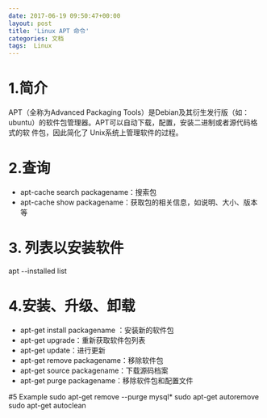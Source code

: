 ```yaml
---
date: 2017-06-19 09:50:47+00:00
layout: post
title: 'Linux APT 命令'
categories: 文档
tags:  Linux
---
```


# 1.简介

APT（全称为Advanced Packaging Tools）是Debian及其衍生发行版（如：ubuntu）的软件包管理器。APT可以自动下载，配置，安装二进制或者源代码格式的软 件包，因此简化了 Unix系统上管理软件的过程。

# 2.查询

* apt-cache search packagename：搜索包
* apt-cache show packagename：获取包的相关信息，如说明、大小、版本等

# 3. 列表以安装软件
apt --installed list 

# 4.安装、升级、卸载

* apt-get install packagename ：安装新的软件包
* apt-get upgrade：重新获取软件包列表
* apt-get update：进行更新
* apt-get remove packagename：移除软件包
* apt-get source packagename：下载源码档案
* apt-get purge packagename：移除软件包和配置文件 

#5 Example
sudo apt-get remove --purge mysql*
sudo apt-get autoremove
sudo apt-get autoclean
